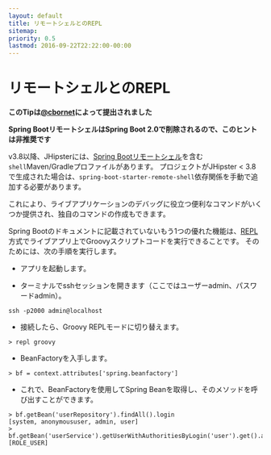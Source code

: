 ```yaml
---
layout: default
title: リモートシェルとのREPL
sitemap:
priority: 0.5
lastmod: 2016-09-22T22:22:00-00:00
---
```


# リモートシェルとのREPL

__このTipは[@cbornet](https://github.com/cbornet)によって提出されました__

**Spring BootリモートシェルはSpring Boot 2.0で削除されるので、このヒントは非推奨です**

v3.8以降、JHipsterには、[Spring Bootリモートシェル](http://docs.spring.io/spring-boot/docs/current/reference/html/production-ready-remote-shell.html)を含む`shell`Maven/Gradleプロファイルがあります。
プロジェクトがJHipster < 3.8で生成された場合は、`spring-boot-starter-remote-shell`依存関係を手動で追加する必要があります。

これにより、ライブアプリケーションのデバッグに役立つ便利なコマンドがいくつか提供され、独自のコマンドの作成もできます。

Spring Bootのドキュメントに記載されていないもう1つの優れた機能は、[REPL](https://en.wikipedia.org/wiki/Read%E2%80%93eval%E2%80%93print_loop)方式でライブアプリ上でGroovyスクリプトコードを実行できることです。
そのためには、次の手順を実行します。

  * アプリを起動します。

  * ターミナルでsshセッションを開きます（ここではユーザーadmin、パスワードadmin）。

```
ssh -p2000 admin@localhost
```

  * 接続したら、Groovy REPLモードに切り替えます。

```
> repl groovy
```

  * BeanFactoryを入手します。

```
> bf = context.attributes['spring.beanfactory']
```

  * これで、BeanFactoryを使用してSpring Beanを取得し、そのメソッドを呼び出すことができます。

```
> bf.getBean('userRepository').findAll().login
[system, anonymoususer, admin, user]
> bf.getBean('userService').getUserWithAuthoritiesByLogin('user').get().authorities.name
[ROLE_USER]
```
